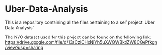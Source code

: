 # Uber-Data-Analysis
This is a repository containing all the files pertaining to a self project 'Uber Data Analysis'

The NYC dataset used for this project can be found on the following link:
https://drive.google.com/file/d/13aCzICHoNiYh5uXWQWBkdZW8CQePfkgn/view?usp=sharing
